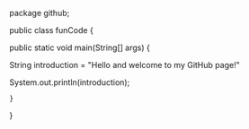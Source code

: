 package github;

public class funCode {

public static void main(String[] args) {

String introduction = "Hello and welcome to my GitHub page!"

System.out.println(introduction);

    }

}
